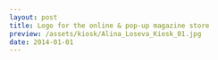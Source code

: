 ```yaml
---
layout: post
title: Logo for the online & pop-up magazine store
preview: /assets/kiosk/Alina_Loseva_Kiosk_01.jpg
date: 2014-01-01
---
```

